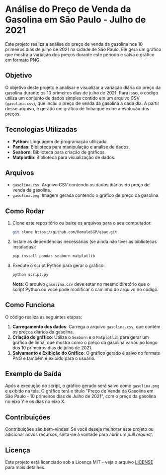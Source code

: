 # Análise do Preço de Venda da Gasolina em São Paulo - Julho de 2021

Este projeto realiza a análise do preço de venda da gasolina nos 10 primeiros dias de julho de 2021 na cidade de São Paulo. Ele gera um gráfico que mostra a variação dos preços durante este período e salva o gráfico em formato PNG.

## Objetivo

O objetivo deste projeto é analisar e visualizar a variação diária do preço da gasolina durante os 10 primeiros dias de julho de 2021. Para isso, o código utiliza um conjunto de dados simples contido em um arquivo CSV (`gasolina.csv`), que inclui o preço de venda da gasolina a cada dia. A partir desse arquivo, é gerado um gráfico de linha que exibe a evolução dos preços.

## Tecnologias Utilizadas

- **Python**: Linguagem de programação utilizada.
- **Pandas**: Biblioteca para manipulação e análise de dados.
- **Seaborn**: Biblioteca para criação de gráficos.
- **Matplotlib**: Biblioteca para visualização de dados.

## Arquivos

- `gasolina.csv`: Arquivo CSV contendo os dados diários do preço de venda da gasolina.
- `gasolina.png`: Imagem gerada contendo o gráfico de preço da gasolina.

## Como Rodar

1. Clone este repositório ou baixe os arquivos para o seu computador:
    ```bash
    git clone https://github.com/RomuloSGP/ebac.git
    ```

2. Instale as dependências necessárias (se ainda não tiver as bibliotecas instaladas):
    ```bash
    pip install pandas seaborn matplotlib
    ```

3. Execute o script Python para gerar o gráfico:
    ```bash
    python script.py
    ```

    **Nota**: O arquivo `gasolina.csv` deve estar no mesmo diretório que o script Python ou você pode modificar o caminho do arquivo no código.

## Como Funciona

O código realiza as seguintes etapas:

1. **Carregamento dos dados**: Carrega o arquivo `gasolina.csv`, que contém os preços diários da gasolina.
2. **Criação do gráfico**: Utiliza o `Seaborn` e o `Matplotlib` para gerar um gráfico de linha, que mostra como o preço da gasolina variou ao longo dos 10 primeiros dias de julho de 2021.
3. **Salvamento e Exibição do Gráfico**: O gráfico gerado é salvo no formato PNG e também é exibido para o usuário.

## Exemplo de Saída

Após a execução do script, o gráfico gerado será salvo como `gasolina.png` e exibido na tela. O gráfico terá o título "Preço de Venda da Gasolina em São Paulo - 10 primeiros dias de Julho de 2021", com o preço da gasolina no eixo Y e os dias no eixo X.

## Contribuições

Contribuições são bem-vindas! Se você deseja melhorar este projeto ou adicionar novos recursos, sinta-se à vontade para abrir um *pull request*.

## Licença

Este projeto está licenciado sob a Licença MIT - veja o arquivo [LICENSE](LICENSE) para mais detalhes.
